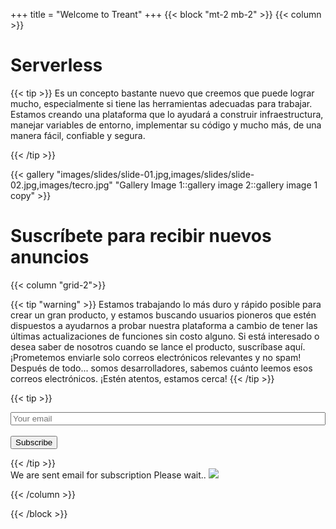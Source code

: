 +++
title = "Welcome to Treant"
+++
{{< block "mt-2 mb-2" >}}
{{< column >}}

# Serverless 
{{< tip >}}
Es un concepto bastante nuevo que creemos que puede lograr mucho, especialmente si tiene las herramientas adecuadas para trabajar. Estamos creando una plataforma que lo ayudará a construir infraestructura, manejar variables de entorno, implementar su código y mucho más, de una manera fácil, confiable y segura.

{{< /tip >}}

{{< gallery "images/slides/slide-01.jpg,images/slides/slide-02.jpg,images/tecro.jpg" "Gallery Image 1::gallery image 2::gallery image 1 copy" >}}

# Suscríbete para recibir **nuevos anuncios**


{{< column "grid-2">}}

{{< tip "warning" >}}
Estamos trabajando lo más duro y rápido posible para crear un gran producto, y estamos buscando usuarios pioneros que estén dispuestos a ayudarnos a probar nuestra plataforma a cambio de tener las últimas actualizaciones de funciones sin costo alguno. Si está interesado o desea saber de nosotros cuando se lance el producto, suscríbase aquí. ¡Prometemos enviarle solo correos electrónicos relevantes y no spam! Después de todo... somos desarrolladores, sabemos cuánto leemos esos correos electrónicos. ¡Estén atentos, estamos cerca!
{{< /tip >}}

{{< tip >}}
<form action=""  id="sampleForm">
	<div >
	  <input type="email" name="email" class="search_field" placeholder="Your email" style="width: 100%" required>
	</div>
	<div >
	  <input type="hidden" name="subject" class="search_field"  placeholder="Subject" value="Subscribe">
	</div>
    <div >
	  <input type="hidden" name="html" class="search_field"  placeholder="Message"  value="New subscriber: ">
	</div>
	<br>
    <button type="submit"  class="button search_field" id="btnSubmit">Subscribe</button>
</form>
{{< /tip >}}

<div class="modal" class="modal" id="myModal">
  <div class="modal-content">
    We are sent email for subscription
    Please wait..
    <img class='img' src='../images/sleep.gif'>
  </div>
</div>
<script type="module" src="../js/app.js"></script>


{{< /column >}}






{{< /block >}}

